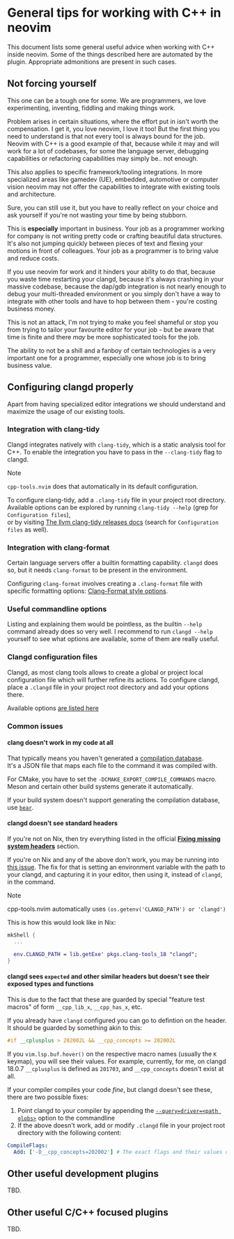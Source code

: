 # General tips for working with C++ in neovim

This document lists some general useful advice when working with C++ inside neovim.
Some of the things described here are automated by the plugin. Appropriate admonitions are present in such cases.

## Not forcing yourself

This one can be a tough one for some.
We are programmers, we love experimenting, inventing, fiddling and making things work.

Problem arises in certain situations, where the effort put in isn't worth the compensation.
I get it, you love neovim, I love it too! But the first thing you need to understand is that not every tool
is always bound for the job. Neovim with C++ is a good example of that, because while it may and will work for a lot of codebases,
for some the language server, debugging capabilities or refactoring capabilities may simply be.. not enough.

This also applies to specific framework/tooling integrations. In more specialized areas like gamedev (UE), embedded,
automotive or computer vision neovim may not offer the capabilities to integrate with existing tools and architecture.

Sure, you can still use it, but you have to really reflect on your choice and ask yourself if you're not wasting your time
by being stubborn.

This is **especially** important in business.
Your job as a programmer working for company is not writing pretty code or crafting beautiful data structures.
It's also not jumping quickly between pieces of text and flexing your motions in front of colleagues.
Your job as a programmer is to bring value and reduce costs.

If you use neovim for work and it hinders your ability to do that,
because you waste time restarting your clangd, because it's always crashing in your massive codebase,
because the dap/gdb integration is not nearly enough to debug your multi-threaded environment
or you simply don't have a way to integrate with other tools and have to hop between them - you're costing business money.

This is not an attack, I'm not trying to make you feel shameful or stop you from trying to tailor your favourite editor
for your job - but be aware that time is finite and there *may* be more sophisticated tools for the job.

The ability to not be a shill and a fanboy of certain technologies is a very important one for a programmer, especially
one whose job is to bring business value.

## Configuring clangd properly

Apart from having specialized editor integrations we should understand and maximize the usage of our existing tools.

### Integration with clang-tidy

Clangd integrates natively with `clang-tidy`, which is a static analysis tool for C++.
To enable the integration you have to pass in the `--clang-tidy` flag to clangd.

> [!NOTE]
> `cpp-tools.nvim` does that automatically in its default configuration.

To configure clang-tidy, add a `.clang-tidy` file in your project root directory.  
Available options can be explored by running `clang-tidy --help` (grep for `Configuration files`),  
or by visiting [The llvm clang-tidy releases docs](https://releases.llvm.org/18.1.0/tools/clang/tools/extra/docs/clang-tidy/index.html#using-clang-tidy.) (search for `Configuration files` as well).

### Integration with clang-format

Certain language servers offer a builtin formatting capability.
`clangd` does so, but it needs `clang-format` to be present in the environment.

Configuring `clang-format` involves creating a `.clang-format` file with specific formatting options: [Clang-Format style options](https://clang.llvm.org/docs/ClangFormatStyleOptions.html).

### Useful commandline options

Listing and explaining them would be pointless, as the builtin `--help` command already does so very well.
I recommend to run `clangd --help` yourself to see what options are available, some of them are really useful.

### Clangd configuration files

Clangd, as most clang tools allows to create a global or project local configuration file which will further refine its actions.
To configure clangd, place a `.clangd` file in your project root directory and add your options there.

Available options [are listed here](https://clangd.llvm.org/config)

### Common issues

#### clang doesn't work in my code at all

That typically means you haven't generated a [compilation database](https://clangd.llvm.org/installation#project-setup).  
It's a JSON file that maps each file to the command it was compiled with.

For CMake, you have to set the `-DCMAKE_EXPORT_COMPILE_COMMANDS` macro. Meson and certain other build systems generate it automatically.

If your build system doesn't support generating the compilation database, use [`bear`](https://github.com/rizsotto/Bear).

#### clangd doesn't see standard headers

If you're not on Nix, then try everything listed in the official [**Fixing missing system headers**](https://clangd.llvm.org/guides/system-headers#fixing-missing-system-header-issues) section.

If you're on Nix and any of the above don't work, you may be running into [this issue](https://github.com/NixOS/nixpkgs/issues/76486).
The fix for that is setting an environment variable with the path to your clangd, and capturing it in your editor, then using it,
instead of `clangd`, in the command.

>[!NOTE]
> cpp-tools.nvim automatically uses `(os.getenv('CLANGD_PATH') or 'clangd')`

This is how this would look like in Nix:
```nix
mkShell {
  ...

  env.CLANGD_PATH = lib.getExe' pkgs.clang-tools_18 "clangd";
}
```

#### clangd sees `expected` and other similar headers but doesn't see their exposed types and functions

This is due to the fact that these are guarded by special "feature test macros" of form `__cpp_lib_x`, `__cpp_has_x`, etc.

If you already have `clangd` configured you can go to defintion on the header. It should be guarded by something akin to this:
```cpp
#if __cplusplus > 202002L && __cpp_concepts >= 202002L
```
If you `vim.lsp.buf.hover()` on the respective macro names (usually the `K` keymap), you will see their values.
For example, currently, for me, on clangd 18.0.7 `__cplusplus` is defined as `201703`, and `__cpp_concepts` doesn't exist at all.

If your compiler compiles your code *fine*, but clangd doesn't see these, there are two possible fixes:
1. Point clangd to your compiler by appending the [`--query=driver=<path globs>`](https://clangd.llvm.org/guides/system-headers#query-driver) option to the commandline
2. If the above doesn't work, add or modify `.clangd` file in your project root directory with the following content:
```yaml
CompileFlags:
  Add: ['-D__cpp_concepts=202002'] # The exact flags and their values depend on the specific headers and types
```

## Other useful development plugins

TBD.

## Other useful C/C++ focused plugins

TBD.

